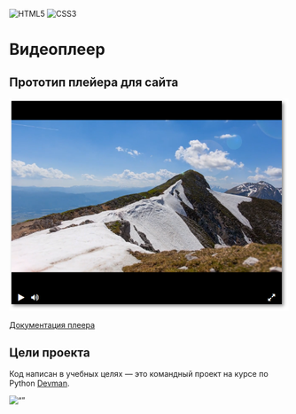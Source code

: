 ![HTML5](https://img.shields.io/badge/html5-%23E34F26.svg?style=for-the-badge&logo=html5&logoColor=white)
![CSS3](https://img.shields.io/badge/css3-%231572B6.svg?style=for-the-badge&logo=css3&logoColor=white)
# Видеоплеер

## Прототип плейера для сайта
<img src="screenshot.png" alt="Скриншот плейера">

[Документация плеера](https://github.com/devmanorg/video-player-jslib "JavaScript-библиотека, которая проигрывает видео в браузере")

## Цели проекта

Код написан в учебных целях — это командный проект на курсе по Python [Devman](https://dvmn.org).


<img src="https://storage.yandexcloud.net/dvmn-lms-main/static/img/logo.8d8f24edbb5f.svg" alt= “” width="102" height="25">